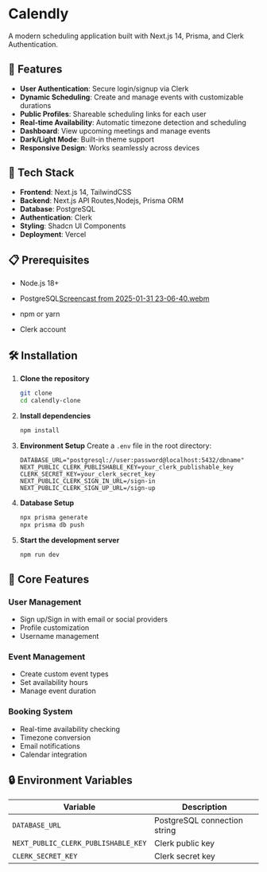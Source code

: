 # Calendly

A modern scheduling application built with Next.js 14, Prisma, and Clerk Authentication.

## 🌟 Features

- **User Authentication**: Secure login/signup via Clerk
- **Dynamic Scheduling**: Create and manage events with customizable durations
- **Public Profiles**: Shareable scheduling links for each user
- **Real-time Availability**: Automatic timezone detection and scheduling
- **Dashboard**: View upcoming meetings and manage events
- **Dark/Light Mode**: Built-in theme support
- **Responsive Design**: Works seamlessly across devices

## 🚀 Tech Stack

- **Frontend**: Next.js 14, TailwindCSS
- **Backend**: Next.js API Routes,Nodejs, Prisma ORM
- **Database**: PostgreSQL
- **Authentication**: Clerk
- **Styling**: Shadcn UI Components
- **Deployment**: Vercel

## 📋 Prerequisites

- Node.js 18+ 
- PostgreSQL[Screencast from 2025-01-31 23-06-40.webm](https://github.com/user-attachments/assets/5dff6f85-79ac-48d6-a1a2-a962e689a65a)

- npm or yarn
- Clerk account

## 🛠️ Installation

1. **Clone the repository**
   ```bash
   git clone 
   cd calendly-clone
   ```

2. **Install dependencies**
   ```bash
   npm install
   ```

3. **Environment Setup**
   Create a `.env` file in the root directory:
   ```env
   DATABASE_URL="postgresql://user:password@localhost:5432/dbname"
   NEXT_PUBLIC_CLERK_PUBLISHABLE_KEY=your_clerk_publishable_key
   CLERK_SECRET_KEY=your_clerk_secret_key
   NEXT_PUBLIC_CLERK_SIGN_IN_URL=/sign-in
   NEXT_PUBLIC_CLERK_SIGN_UP_URL=/sign-up
   ```

4. **Database Setup**
   ```bash
   npx prisma generate
   npx prisma db push
   ```

5. **Start the development server**
   ```bash
   npm run dev
   ```

## 📱 Core Features

### User Management
- Sign up/Sign in with email or social providers
- Profile customization
- Username management

### Event Management
- Create custom event types
- Set availability hours
- Manage event duration

### Booking System
- Real-time availability checking
- Timezone conversion
- Email notifications
- Calendar integration

## 🔒 Environment Variables

| Variable | Description |
|----------|-------------|
| `DATABASE_URL` | PostgreSQL connection string |
| `NEXT_PUBLIC_CLERK_PUBLISHABLE_KEY` | Clerk public key |
| `CLERK_SECRET_KEY` | Clerk secret key |

